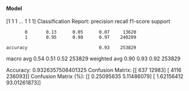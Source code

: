 #### Model
[1 1 1 ... 1 1 1]
Classification Report:
              precision    recall  f1-score   support

           0       0.13      0.05      0.07     13620
           1       0.95      0.98      0.97    240209

    accuracy                           0.93    253829
   macro avg       0.54      0.51      0.52    253829
weighted avg       0.90      0.93      0.92    253829

Accuracy: 0.9326357508401325
Confusion Matrix:
[[   637  12983]
 [  4116 236093]]
Confusion Matrix (%):
[[ 0.25095635  5.11486079]
 [ 1.62156412 93.01261873]]
